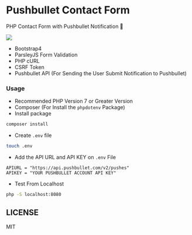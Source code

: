 # Pushbullet Contact Form

PHP Contact Form with Pushbullet Notification 📨

<p><img src="https://raw.githubusercontent.com/mskian/pushbullet-contact-form/master/screenshot.png"></p>

- Bootstrap4
- ParsleyJS Form Validation
- PHP cURL
- CSRF Token
- Pushbullet API (For Sending the User Submit Notification to Pushbullet)

### Usage

- Recommended PHP Version 7 or Greater Version
- Composer (For Install the `phpdotenv` Package)
- Install package

```bash
composer install
```

- Create `.env` file

```bash
touch .env
```

- Add the API URL and API KEY on `.env` File

```
APIURL = "https://api.pushbullet.com/v2/pushes"
APIKEY = "YOUR PUSHBULLET ACCOUNT API KEY"
```

- Test From Localhost

```bash
php -S localhost:8080
```

## LICENSE

MIT

